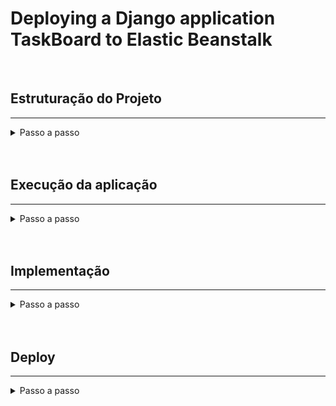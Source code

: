 # Deploying a Django application TaskBoard to Elastic Beanstalk

<br>

## Estruturação do Projeto
---


<details>
<summary>Passo a passo</summary>

```bash
git clone
```

```bash
python3 -m venv .venv
```

```bash
source .venv/bin/activate
```

```bash
pip install -r requirements.txt
```

```bash
django-admin startproject config .
```

```bash
django-admin startapp taskboard
```

```bash
touch taskboard/urls.py
```

```bash
touch taskboard/serializer.py
```

```bash
touch taskboard/forms.py
```

```bash
mkdir taskboard/templates
```

```bash
mkdir taskboard/templates/modals
```

```bash
touch taskboard/templates/base.html
```

```bash
touch taskboard/templates/board.html
```

```bash
touch taskboard/templates/index.html
```

```bash
touch taskboard/templates/modals/edit_status.html
```

```bash
touch taskboard/templates/modals/new_board.html
```

```bash
touch taskboard/templates/modals/new_status.html
```

```bash
mkdir taskboard/static
```

```bash
touch taskboard/static/style.css
```

```bash
touch taskboard/static/getTaskIs.js
```

```bash
mkdir tests
```

![Database diagram](/db-diagram.png "Database diagram")

Planejamento de rotas:
```bash
'/' -> tela com diversos boards e botão para novos boards
'/new-board' -> criação de novo board
'/<int:board_id>' -> tela do board com diversas tasks
'/<int:board_id>/new-task' -> criação de novas tasks
'/api/<int:board_id>' -> endpoint da api que retorna as tasks do board
'/api/<int:board_id>/<str:status>' -> endpoint da api que retorna as tasks do board com status específico
```

Planejamento de templates:
```bash
'base.html' -> base dos templates que será exportada para os demais templates 
'index.html' -> tela com um botão para novos boards + listagem dos boards criados 
'board.html' -> tela do board + botão de nova task + listagem das tasks
'new_task.html' -> modal para criação de tasks
'new_board.html' -> modal para criação de boards 
'edit_status.html' -> modal para edição de status
```
</details>

<br>
<br>



## Execução da aplicação
---

<details>
<summary>Passo a passo</summary>

1. Crie o ambiente virtual

```bash
python3 -m venv .venv
```

2. Ative o ambiente virtual

```bash
source .venv/bin/activate
```

3. Instale os requerimentos para a aplicação

```bash
pip install -r requirements.txt
```

4. Crie a migrações necessárias

```bash
python3 manage.py makemigrations
```

5. Realize as migrações

```bash
python3 manage.py migrate
```

6. Rode a aplicação

```bash
python3 manage.py runserver
```

</details>

<br>
<br>

## Implementação
---

<details>
<summary>Passo a passo</summary>

### Construir o TaskBoard funcional

1. Implementar os models Board e Task no models.py;

2. Implementar as funções index.py e board_page.py que renderizam os templates (nesse momento não é necessário fazer a lógica para criar novos boards e tasks);

3. Implementar os templates index.html e board.html que serão renderizados pelas funções criadas (não é necessário fazer a parte do formulário que recebe os dados para novos objetos);

4. Implementar as rotas '' e '/<int:board_id>' que consumirão as funções e templates implementados nos pontos 2 e 3 e inclui o arquivo taskboard.urls dentro do config/urls.py;

5. Registrar os models na rota de admin;

6. Criar um super usuário e no painel admin (localhost:8000/admin) criar um board e uma task nesse board para teste das páginas;

7. Adicionar os formulários nos templates html criados;

8. Implementar as classes de formulário em forms.py;

9. Refatorar funções nas views para receber requisição post e criar os objetos;

10. Implementar o serializador do board em serializer.py

11. Implementar a viewset para o board que consome o serializador implementado;

12. Implementa o Router, registra a viewset dos boards e adiciona a rota 'api/' redirecionando para as urls do Router;

13. Já é possível visualizar a rota '/api' na aplicação, pode consumir via postman a rota 'api/boards';

14. Realizar passos 10, 11 e 12 para o modelo Task;

15. Implementar as 'extra-actions' que serão filtros associados aos status das tasks;

16. Refatorar o html fazendo a extensão do base.html

17. Estilização usando bootstrap

</details>

<br>
<br>

## Deploy
---

<details>
<summary>Passo a passo</summary>

### Preparar o ambiente para fazer o deploy da aplicação

1. Crie um ambiente virtual denominado *.venv*.

```bash
python3 -m venv .venv
```

2. Ative o ambiente virtual.

```bash
source .venv/bin/activate
```

3. Use *pip* para instalar o Django.

```bash
pip install django==3.2
```

4. Para verificiar se o Django está instalado, insira o seguinte.

```bash
pip freeze
```
```
Django==3.2
```
<br>

### Criar um projeto Django

1. Use o comandao *django-admin startproject* para criar um projeto no Django.

```bash
django-admin startproject config .
```

2. Use o comandao *django-admin startapp* para criar uma aplicação no Django.

```bash
django-admin startapp
```

3. Execute o site Django localmente com *manage.py runserver*.

```bash
python manage.py runserver
```
<br>
 
### Configurar a aplicação Django para o Elastic Beanstalk

1. Ative o ambiente virtual.

```bash
source .venv/bin/activate
```

2. Execute *pip freeze* e salve a saída em um arquivo chamado *requirements.txt*

```bash
pip freeze > requirements.txt
```

3. Crie um diretório chamado *.ebextensions*.

```bash
mkdir .ebextensions
```
- O Elastic Beanstalk usa o *requirements.txt* para determinar que pacote instalar nas instâncias do EC2 que executam a aplicação.

4. No diretório *.ebextensions*, adicione um arquivo de configuração chamado *django.config* com o texto a seguir. Exemplo *~/App/.ebextensions/django.config*

```bash
option_settings:
  aws:elasticbeanstalk:application:environment:
    DJANGO_SETTINGS_MODULE: "config.settings"
    PYTHONPATH: "/var/app/current:$PYTHONPATH"
  aws:elasticbeanstalk:container:python:
    WSGIPath: "config.wsgi:application"
```
- Essa configuração, *WSGIPath*, especifica o local do script *WSGI* que o Elastic Beanstalk usa para iniciar a aplicação.

5. Use o comando *deactivate* para desativar o ambiente virtual.

```bash
deactivate
```
- Reative o ambiente virtual sempre que for necessário adicionar pacotes ao aplicativo ou executá-lo localmente.
 
<br>

### Implantar o site com a CLI do EB

1. Inicialize o repositório da *EB CLI* com o comando *eb init*:

```bash
eb init -p python-3.7 taskboard-repo
```
- Esse comando cria um aplicativo chamado *taskboard-repo*. Ele também configura o seu repositório local para criar ambientes com a versão mais recente da plataforma *Python 3.7*.


2. Crie um ambiente e implante o aplicativo nele com eb create.

```bash
eb create taskboard-env
```
- Esse comando cria um ambiente do Elastic Beanstalk com carga balanceada chamado taskboard-env. A criação do ambiente leva cerca de 5 minutos. Como o Elastic Beanstalk cria os recursos necessários para executar a aplicação, ele gera mensagens informativas que a CLI do EB transmite ao terminal.
 
3. Quando o processo de criação do ambiente for concluído, localize o nome de domínio do seu novo ambiente executando eb status.

```bash
eb status
```
- Seu nome de domínio do ambiente é o valor da propriedade CNAME.

4. Abra o arquivo *settings.py* no diretório config. Localize a configuração *ALLOWED_HOSTS* e adicione o nome de domínio do aplicativo que você encontrou na etapa anterior ao valor da configuração. Se você não encontrar essa configuração no arquivo, adicione-a em uma nova linha.

```bash
ALLOWED_HOSTS = ['tasboard-env.elasticbeanstalk.com']
```

5. Salve o arquivo e, em seguida, implante o aplicativo executando *eb deploy*. Quando você executa eb deploy, a EB CLI empacota o conteúdo do diretório do projeto e implanta-o em seu ambiente.

```bash
eb deploy
```

6. Quando o processo de atualização do ambiente for concluído, abra o site com *eb open* no terminal.

```bash
eb open
```

7. Abra o console do Elastic Beanstalk no browser com *eb console* no terminal.

```bash
eb console
```

8. Para visualizar o log, execute o comando *eb logs* no terminal.

```bash
eb logs
```

9. Em caso de dúvidas, execute o comando *eb --help* no terminal.

```bash
eb --help
```

<br>

### Atualizar seu aplicativo

1. Modifique a configuração *TIME_ZONE* em settings.py. Exemplo ~/config/settings.py

```bash
LANGUAGE_CODE = "pt-br"
TIME_ZONE = "America/Recife"
USE_I18N = True
USE_TZ = True
```

2. Implante a aplicação no ambiente do Elastic Beanstalk.

```bash
eb deploy
```
<br>

### Criar um administrador de site

1. Ative seu ambiente virtual *.venv*

```bash
source .venv/bin/activate
```

2. Inicialize o banco de dados local do aplicativo Django.

```bash
python manage.py migrate
```

3. Execute *manage.py createsuperuser* para criar um administrador.

```bash
python manage.py createsuperuser
```

4. Para informar ao Django onde armazenar os arquivos estáticos, defina *STATIC_ROOT* em settings.py. Exemplo ~/App/config/settings.py

```bash
STATIC_ROOT = 'static'
```

5. Execute *manage.py collectstatic* para preencher o diretório static com os ativos estáticos (JavaScript, CSS e imagens) para o site de administração.

```bash
python manage.py collectstatic
```

6. Implante o aplicativo.

```bash
eb deploy
```

7. Exiba o console de administração abrindo o site em seu navegador, anexando */admin/* ao URL do site, como o seguinte:

```bash
http://taskboard-env.eba-98b6t7yt.us-west-2.elasticbeanstalk.com/admin/
```

8. Faça login com o nome de usuário e a senha que você configurou na etapa 3.

<br>

### Apagar o projeto

1. Para economizar horas de instância e outros recursos da AWS entre as sessões de desenvolvimento, termine o ambiente do Elastic Beanstalk com eb terminate.

```bash
eb terminate taskboard-env
```

2. Se você já concluiu o aplicativo de exemplo, também pode remover a pasta do projeto.

```bash
rm -rf App
```

<br>

</details>
